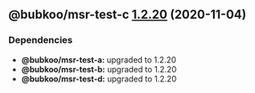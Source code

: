 ## @bubkoo/msr-test-c [1.2.20](https://github.com/bubkoo/monorepo-semantic-release/compare/monorepo-semantic-release-test-c@v1.2.19...monorepo-semantic-release-test-c@v1.2.20) (2020-11-04)





### Dependencies

* **@bubkoo/msr-test-a:** upgraded to 1.2.20
* **@bubkoo/msr-test-b:** upgraded to 1.2.20
* **@bubkoo/msr-test-d:** upgraded to 1.2.20
